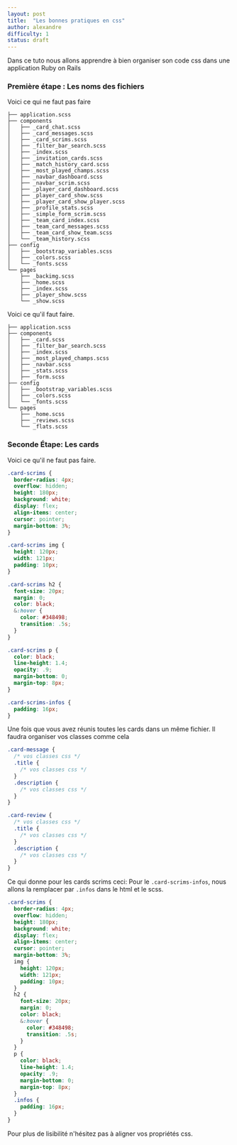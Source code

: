 ```yaml
---
layout: post
title:  "Les bonnes pratiques en css"
author: alexandre
difficulty: 1
status: draft
---
```


Dans ce tuto nous allons apprendre à bien organiser son code css dans une application Ruby on Rails

### Première étape : Les noms des fichiers

Voici ce qui ne faut pas faire

```
├── application.scss
├── components
│   ├── _card_chat.scss
│   ├── _card_messages.scss
│   ├── _card_scrims.scss
│   ├── _filter_bar_search.scss
│   ├── _index.scss
│   ├── _invitation_cards.scss
│   ├── _match_history_card.scss
│   ├── _most_played_champs.scss
│   ├── _navbar_dashboard.scss
│   ├── _navbar_scrim.scss
│   ├── _player_card_dashboard.scss
│   ├── _player_card_show.scss
│   ├── _player_card_show_player.scss
│   ├── _profile_stats.scss
│   ├── _simple_form_scrim.scss
│   ├── _team_card_index.scss
│   ├── _team_card_messages.scss
│   ├── _team_card_show_team.scss
│   └── _team_history.scss
├── config
│   ├── _bootstrap_variables.scss
│   ├── _colors.scss
│   └── _fonts.scss
└── pages
    ├── _backimg.scss
    ├── _home.scss
    ├── _index.scss
    ├── _player_show.scss
    └── _show.scss
```

Voici ce qu'il faut faire.

```
├── application.scss
├── components
│   ├── _card.scss
│   ├── _filter_bar_search.scss
│   ├── _index.scss
│   ├── _most_played_champs.scss
│   ├── _navbar.scss
│   ├── _stats.scss
│   ├── _form.scss
├── config
│   ├── _bootstrap_variables.scss
│   ├── _colors.scss
│   └── _fonts.scss
└── pages
    ├── _home.scss
    ├── _reviews.scss
    └── _flats.scss
```

### Seconde Étape: Les cards

Voici ce qu'il ne faut pas faire.

```scss
.card-scrims {
  border-radius: 4px;
  overflow: hidden;
  height: 180px;
  background: white;
  display: flex;
  align-items: center;
  cursor: pointer;
  margin-bottom: 3%;
}

.card-scrims img {
  height: 120px;
  width: 121px;
  padding: 10px;
}

.card-scrims h2 {
  font-size: 20px;
  margin: 0;
  color: black;
  &:hover {
    color: #348498;
    transition: .5s;
  }
}

.card-scrims p {
  color: black;
  line-height: 1.4;
  opacity: .9;
  margin-bottom: 0;
  margin-top: 8px;
}

.card-scrims-infos {
  padding: 16px;
}
```

Une fois que vous avez réunis toutes les cards dans un même fichier. Il faudra organiser vos classes comme cela

```scss
.card-message {
  /* vos classes css */
  .title {
    /* vos classes css */
  }
  .description {
    /* vos classes css */
  }
}

.card-review {
  /* vos classes css */
  .title {
    /* vos classes css */
  }
  .description {
    /* vos classes css */
  }
}
```

Ce qui donne pour les cards scrims ceci: Pour le `.card-scrims-infos`, nous allons la remplacer par `.infos` dans le html et le scss.

```scss
.card-scrims {
  border-radius: 4px;
  overflow: hidden;
  height: 180px;
  background: white;
  display: flex;
  align-items: center;
  cursor: pointer;
  margin-bottom: 3%;
  img {
    height: 120px;
    width: 121px;
    padding: 10px;
  }
  h2 {
    font-size: 20px;
    margin: 0;
    color: black;
    &:hover {
      color: #348498;
      transition: .5s;
    }
  }
  p {
    color: black;
    line-height: 1.4;
    opacity: .9;
    margin-bottom: 0;
    margin-top: 8px;
  }
  .infos {
    padding: 16px;
  }
}
```

Pour plus de lisibilité n'hésitez pas à aligner vos propriétés css.
